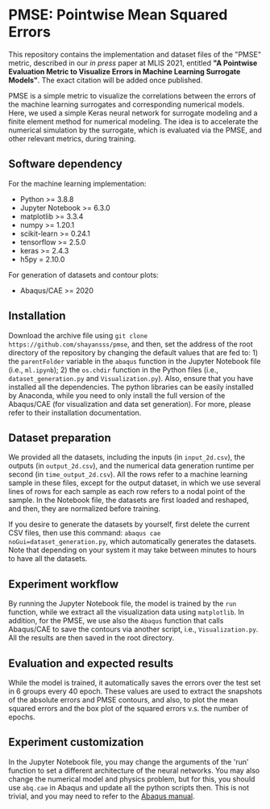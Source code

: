 # PMSE: Pointwise Mean Squared Errors
This repository contains the implementation and dataset files of the "PMSE" metric, described in our *in press* paper at MLIS 2021, entitled **"A Pointwise Evaluation Metric to Visualize Errors in Machine Learning Surrogate Models"**. The exact citation will be added once published.

PMSE is a simple metric to visualize the correlations between the errors of the machine learning surrogates and corresponding numerical models. Here, we used a simple Keras neural network for surrogate modeling and a finite element method for numerical modeling. The idea is to accelerate the numerical simulation by the surrogate, which is evaluated via the PMSE, and other relevant metrics, during training.

## Software dependency
For the machine learning implementation:

- Python >= 3.8.8
- Jupyter Notebook >= 6.3.0
- matplotlib >= 3.3.4
- numpy >= 1.20.1
- scikit-learn >= 0.24.1
- tensorflow >= 2.5.0
- keras >= 2.4.3
- h5py = 2.10.0

For generation of datasets and contour plots:
- Abaqus/CAE >= 2020

## Installation
Download the archive file using `git clone https://github.com/shayansss/pmse`, and then, set the address of the root directory of the repository by changing the default values that are fed to: 1) the `parentFolder` variable in the `abaqus` function in the Jupyter Notebook file (i.e., `ml.ipynb`); 2) the `os.chdir` function in the Python files (i.e., `dataset_generation.py` and `Visualization.py`). Also, ensure that you have installed all the dependencies. The python libraries can be easily installed by Anaconda, while you need to only install the full version of the Abaqus/CAE (for visualization and data set generation). For more, please refer to their installation documentation.

## Dataset preparation
We provided all the datasets, including the inputs (in `input_2d.csv`), the outputs (in `output_2d.csv`), and the numerical data generation runtime per second (in `time_output_2d.csv`). All the rows refer to a machine learning sample in these files, except for the output dataset, in which we use several lines of rows for each sample as each row refers to a nodal point of the sample. In the Notebook file, the datasets are first loaded and reshaped, and then, they are normalized before training.

If you desire to generate the datasets by yourself, first delete the current CSV files, then use this command: `abaqus cae noGui=dataset_generation.py`, which automatically generates the datasets. Note that depending on your system it may take between minutes to hours to have all the datasets. 

## Experiment workflow
By running the Jupyter Notebook file, the model is trained by the `run` function, while we extract all the visualization data using `matplotlib`. In addition, for the PMSE, we use also the `Abaqus` function that calls Abaqus/CAE to save the contours via another script, i.e., `Visualization.py`. All the results are then saved in the root directory.

## Evaluation and expected results
While the model is trained, it automatically saves the errors over the test set in 6 groups every 40 epoch. These values are used to extract the snapshots of the absolute errors and PMSE contours, and also, to plot the mean squared errors and the box plot of the squared errors v.s. the number of epochs.

## Experiment customization
In the Jupyter Notebook file, you may change the arguments of the 'run' function to set a different architecture of the neural networks. You may also change the numerical model and physics problem, but for this, you should use `abq.cae` in Abaqus and update all the python scripts then. This is not trivial, and you may need to refer to the <a href="https://www.3ds.com/products-services/simulia/services-support/support/documentation/" target="_blank">Abaqus manual</a>.
